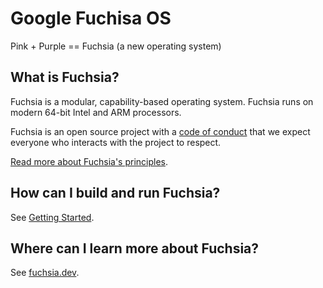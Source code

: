 # Google Fuchisa OS
Pink + Purple == Fuchsia (a new operating system)
## What is Fuchsia?

Fuchsia is a modular, capability-based operating system. Fuchsia runs on modern
64-bit Intel and ARM processors.

Fuchsia is an open source project with a [code of conduct](CODE_OF_CONDUCT.md)
that we expect everyone who interacts with the project to respect.

[Read more about Fuchsia's principles](https://fuchsia.dev/fuchsia-src/concepts.md).

## How can I build and run Fuchsia?

See [Getting Started](https://fuchsia.dev/fuchsia-src/getting_started.md).

## Where can I learn more about Fuchsia?

See [fuchsia.dev](https://fuchsia.dev).

